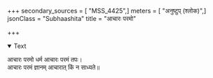 +++
secondary_sources = [ "MSS_4425",]
meters = [ "अनुष्टुप् (श्लोक)",]
jsonClass = "Subhaashita"
title = "आचारः परमो"

+++

<details open><summary>Text</summary>

आचारः परमो धर्म आचारः परमं तपः।  
आचारः परमं ज्ञानम् आचारात् किं न साध्यते॥
</details>
